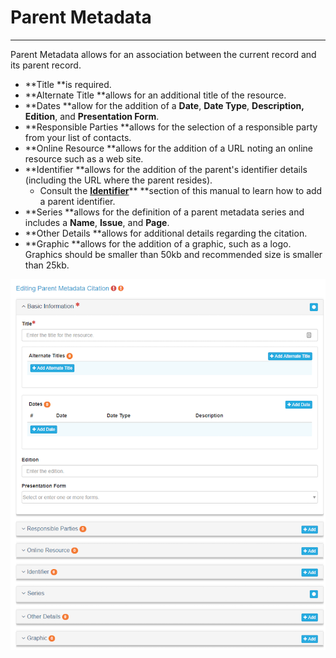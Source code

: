 # Parent Metadata

---

Parent Metadata allows for an association between the current record and its parent record.

* **Title **is required.
* **Alternate Title **allows for an additional title of the resource.
* **Dates **allow for the addition of a **Date**, **Date Type**, **Description, Edition**, and **Presentation Form**.
* **Responsible Parties **allows for the selection of a responsible party from your list of contacts.
* **Online Resource **allows for the addition of a URL noting an online resource such as a web site.
* **Identifier **allows for the addition of the parent's identifier details \(including the URL where the parent resides\). 
  * Consult the [**Identifier**](/record/edit/metadata/parent-metadata/identifier.md)** **section of this manual to learn how to add a parent identifier.
* **Series **allows for the definition of a parent metadata series and includes a **Name**, **Issue**, and **Page**.
* **Other Details **allows for additional details regarding the citation.
* **Graphic **allows for the addition of a graphic, such as a logo. Graphics should be smaller than 50kb and recommended size is smaller than 25kb.

![](/assets/parent_metadata_window.png)

